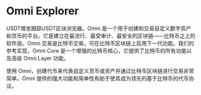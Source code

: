 # 

# Omni Explorer

USDT增发跟踪USDT区块浏览器。Omni 是一个用于创建和交易自定义数字资产和货币的平台。它是建立在最流行、最受审计、最安全的区块链——比特币之上的软件层。Omni 交易是比特币交易，可在比特币区块链上启用下一代功能。我们的参考实现，Omni Core 是一个增强的比特币核心，它提供了比特币的所有功能以及高级 Omni Layer 功能。

使用 Omni，创建代币来代表自定义货币或资产并通过比特币区块链进行交易非常简单。Omni 提供的强大功能和简单性有助于使其成为领先的基于比特币的代币协议。

